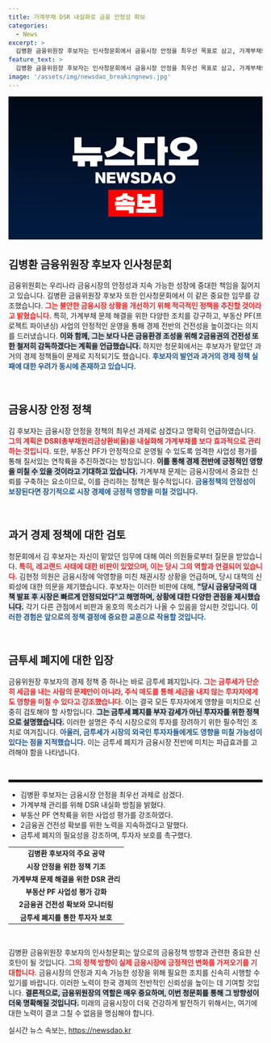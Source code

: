 ```yaml
---
title: 가계부채 DSR 내실화로 금융 안정성 확보
categories:
  - News
excerpt: >
  김병환 금융위원장 후보자는 인사청문회에서 금융시장 안정을 최우선 목표로 삼고, 가계부채와 부동산 PF 연착륙 정책을 강조했습니다. 레고랜드 사태에 대한 비판의 목소리도 나왔지만, 후보자는 당시 적시 대응의 필요성을 역설하며 정부의 경제 정책 실패를 논의했습니다.
feature_text: >
  김병환 금융위원장 후보자는 인사청문회에서 금융시장 안정을 최우선 목표로 삼고, 가계부채와 부동산 PF 연착륙 정책을 강조했습니다. 레고랜드 사태에 대한 비판의 목소리도 나왔지만, 후보자는 당시 적시 대응의 필요성을 역설하며 정부의 경제 정책 실패를 논의했습니다.
image: '/assets/img/newsdao_breakingnews.jpg'
---
```


<p><img src="/assets/img/newsdao_breakingnews.jpg" alt="cryptoinkorea 속보" /></p>

<h2 data-ke-size="size26">김병환 금융위원장 후보자 인사청문회</h2>

<p data-ke-size="size16">금융위원회는 우리나라 금융시장의 안정성과 지속 가능한 성장에 중대한 책임을 짊어지고 있습니다. 김병환 금융위원장 후보자 또한 인사청문회에서 이 같은 중요한 임무를 강조했습니다. <b><span style="color: #ee2323;">그는 불안한 금융시장 상황을 개선하기 위해 적극적인 정책을 추진할 것이라고 밝혔습니다.</span></b> 특히, 가계부채 문제 해결을 위한 다양한 조치를 강구하고, 부동산 PF(프로젝트 파이낸싱) 사업의 안정적인 운영을 통해 경제 전반의 건전성을 높이겠다는 의지를 드러냈습니다. <b><span style="background-color: #21538527;">이와 함께, 그는 보다 나은 금융환경 조성을 위해 2금융권의 건전성 또한 철저히 감독하겠다는 계획을 언급했습니다.</span></b> 하지만 청문회에서는 후보자가 맡았던 과거의 경제 정책들이 문제로 지적되기도 했습니다. <b><span style="color: #1a5490;">후보자의 발언과 과거의 경제 정책 실패에 대한 우려가 동시에 존재하고 있습니다.</span></b></p>

<p data-ke-size="size16">&nbsp;</p>

<h2 data-ke-size="size26">금융시장 안정 정책</h2>

<p data-ke-size="size16">김 후보자는 금융시장 안정을 정책의 최우선 과제로 삼겠다고 명확히 언급하였습니다. <b><span style="color: #ee2323;">그의 계획은 DSR(총부채원리금상환비율)을 내실화해 가계부채를 보다 효과적으로 관리하는 것입니다.</span></b> 또한, 부동산 PF가 안정적으로 운영될 수 있도록 엄격한 사업성 평가를 통해 질서있는 연착륙을 추진하겠다는 방침입니다. <b><span style="background-color: #21538527;">이를 통해 경제 전반에 긍정적인 영향을 미칠 수 있을 것이라고 기대하고 있습니다.</span></b> 가계부채 문제는 금융시장에서 중요한 신뢰를 구축하는 요소이므로, 이를 관리하는 정책은 필수적입니다. <b><span style="color: #1a5490;">금융정책의 안정성이 보장된다면 장기적으로 시장 경제에 긍정적 영향을 미칠 것입니다.</span></b></p>

<p data-ke-size="size16">&nbsp;</p>

<h2 data-ke-size="size26">과거 경제 정책에 대한 검토</h2>

<p data-ke-size="size16">청문회에서 김 후보자는 자신이 맡았던 임무에 대해 여러 의원들로부터 질문을 받았습니다. <b><span style="color: #ee2323;">특히, 레고랜드 사태에 대한 비판이 있었으며, 이는 당시 그의 역할과 연결되어 있습니다.</span></b> 김현정 의원은 금융시장에 악영향을 미친 채권시장 상황을 언급하며, 당시 대책의 신뢰성에 대한 의문을 제기했습니다. 후보자는 이러한 비판에 대해, <b><span style="background-color: #21538527;">"당시 금융당국의 대책 발표 후 시장은 빠르게 안정되었다"고 해명하며, 상황에 대한 다양한 관점을 제시했습니다.</span></b> 각기 다른 관점에서 비판과 옹호의 목소리가 나올 수 있음을 암시한 것입니다. <b><span style="color: #1a5490;">이러한 경험은 앞으로의 정책 결정에 중요한 교훈으로 작용할 것입니다.</span></b></p>

<p data-ke-size="size16">&nbsp;</p>

<h2 data-ke-size="size26">금투세 폐지에 대한 입장</h2>

<p data-ke-size="size16">금융위원장 후보자의 경제 정책 중 하나는 바로 금투세 폐지입니다. <b><span style="color: #ee2323;">그는 금투세가 단순히 세금을 내는 사람의 문제만이 아니라, 주식 매도를 통해 세금을 내지 않는 투자자에게도 영향을 미칠 수 있다고 강조했습니다.</span></b> 이는 결국 모든 투자자에게 영향을 미치므로 신중히 검토해야 할 사항입니다. <b><span style="background-color: #21538527;">그는 금투세 폐지를 부자 감세가 아닌 투자자를 위한 정책으로 설명했습니다.</span></b> 이러한 설명은 주식 시장으로의 투자를 장려하기 위한 필수적인 조치로 여겨집니다. <b><span style="color: #1a5490;">아울러, 금투세가 시장의 외국인 투자자들에게도 영향을 미칠 가능성이 있다는 점을 지적했습니다.</span></b> 이는 금투세 폐지가 금융시장 전반에 미치는 파급효과를 고려해야 함을 나타냅니다.</p>

<p data-ke-size="size16">&nbsp;</p>

<hr style="border: 2px solid #000;"/>

<ul>
    <li>김병환 후보자는 금융시장 안정을 최우선 과제로 삼겠다.</li>
    <li>가계부채 관리를 위해 DSR 내실화 방침을 밝혔다.</li>
    <li>부동산 PF 연착륙을 위한 사업성 평가를 강조하였다.</li>
    <li>2금융권 건전성 확보를 위한 노력을 지속하겠다고 말했다.</li>
    <li>금투세 폐지의 필요성을 강조하며, 투자자 보호를 촉구했다.</li>
</ul>

<table style="width: 100%; border-collapse: collapse;">
    <tr>
        <td style="text-align: center; height: 17px;"><b>김병환 후보자의 주요 공약</b></td>
    </tr>
    <tr>
        <td style="text-align: center; height: 17px;"><b>시장 안정을 위한 정책 기조</b></td>
    </tr>
    <tr>
        <td style="text-align: center; height: 17px;"><b>가계부채 문제 해결을 위한 DSR 관리</b></td>
    </tr>
    <tr>
        <td style="text-align: center; height: 17px;"><b>부동산 PF 사업성 평가 강화</b></td>
    </tr>
    <tr>
        <td style="text-align: center; height: 17px;"><b>2금융권 건전성 확보와 모니터링</b></td>
    </tr>
    <tr>
        <td style="text-align: center; height: 17px;"><b>금투세 폐지를 통한 투자자 보호</b></td>
    </tr>
</table>

<p data-ke-size="size16">&nbsp;</p>

<p data-ke-size="size16">김병환 금융위원장 후보자의 인사청문회는 앞으로의 금융정책 방향과 관련한 중요한 신호탄이 될 것입니다. <b><span style="color: #ee2323;">그의 정책 방향이 실제 금융시장에 긍정적인 변화를 가져오기를 기대합니다.</span></b> 금융시장의 안정과 지속 가능한 성장을 위해 필요한 조치를 신속히 시행할 수 있기를 바랍니다. 이러한 노력이 한국 경제의 전반적인 신뢰성을 높이는 데 기여할 것입니다. <b><span style="background-color: #21538527;">결론적으로, 금융위원장의 역할은 매우 중요하며, 이번 청문회를 통해 그 방향성이 더욱 명확해질 것입니다.</span></b> 미래의 금융시장이 더욱 건강하게 발전하기 위해서는, 여기에 대한 노력이 결코 그칠 수 없음을 명심해야 합니다.</p>
실시간 뉴스 속보는, <a href="https://newsdao.kr" rel="dofollow">https://newsdao.kr</a>


